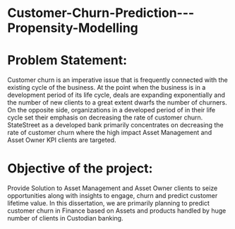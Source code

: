 # Customer-Churn-Prediction---Propensity-Modelling

# Problem Statement:

Customer churn is an imperative issue that is frequently connected with the existing cycle of the business. At the point when the business is in a development period of its life cycle, deals are expanding exponentially and the number of new clients to a great extent dwarfs the number of churners. On the opposite side, organizations in a developed period of in their life cycle set their emphasis on decreasing the rate of customer churn. StateStreet as a developed bank primarily concentrates on decreasing the rate of customer churn where the high impact Asset Management and Asset Owner KPI clients are targeted.

# Objective of the project:

Provide Solution to Asset Management and Asset Owner clients to seize opportunities along with insights to engage, churn and predict customer lifetime value. In this dissertation, we are primarily planning to predict customer churn in Finance based on Assets and products handled by huge number of clients in Custodian banking.
